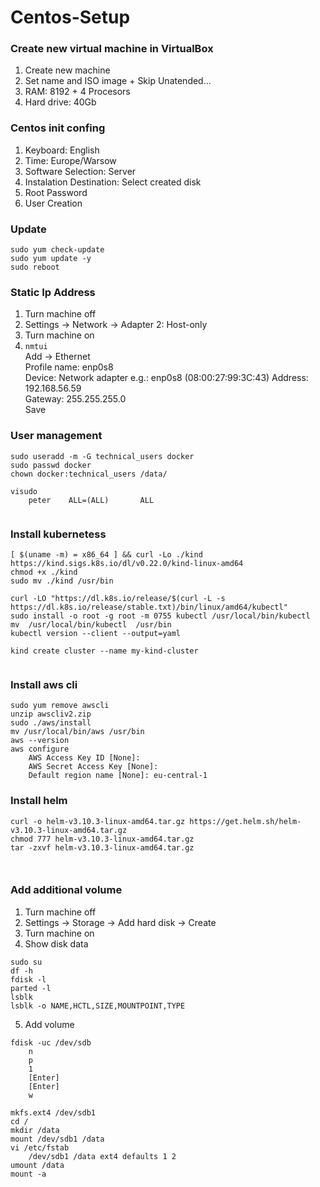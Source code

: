 # Centos-Setup

### Create new virtual machine in VirtualBox
1. Create new machine
2. Set name and ISO image + Skip Unatended...
3. RAM: 8192 + 4 Procesors
4. Hard drive: 40Gb

### Centos init confing
1. Keyboard: English
2. Time: Europe/Warsow
3. Software Selection: Server
4. Instalation Destination: Select created disk
5. Root Password
6. User Creation

### Update
```
sudo yum check-update
sudo yum update -y
sudo reboot
```

### Static Ip Address
1. Turn machine off
2. Settings -> Network -> Adapter 2: Host-only
3. Turn machine on
4. ``` nmtui ``` <br/> 
Add -> Ethernet <br/>
Profile name: enp0s8 <br/>
Device: Network adapter e.g.: enp0s8 (08:00:27:99:3C:43)
Address: 192.168.56.59 <br/>
Gateway: 255.255.255.0 <br/>
Save <br/>


### User management
```
sudo useradd -m -G technical_users docker
sudo passwd docker
chown docker:technical_users /data/

visudo
    peter    ALL=(ALL)       ALL


```

### Install kubernetess
```
[ $(uname -m) = x86_64 ] && curl -Lo ./kind https://kind.sigs.k8s.io/dl/v0.22.0/kind-linux-amd64
chmod +x ./kind
sudo mv ./kind /usr/bin

curl -LO "https://dl.k8s.io/release/$(curl -L -s https://dl.k8s.io/release/stable.txt)/bin/linux/amd64/kubectl"
sudo install -o root -g root -m 0755 kubectl /usr/local/bin/kubectl
mv  /usr/local/bin/kubectl  /usr/bin
kubectl version --client --output=yaml

kind create cluster --name my-kind-cluster


```

### Install aws cli
```
sudo yum remove awscli
unzip awscliv2.zip
sudo ./aws/install
mv /usr/local/bin/aws /usr/bin
aws --version
aws configure
    AWS Access Key ID [None]: 
    AWS Secret Access Key [None]: 
    Default region name [None]: eu-central-1

```

### Install helm
```
curl -o helm-v3.10.3-linux-amd64.tar.gz https://get.helm.sh/helm-v3.10.3-linux-amd64.tar.gz
chmod 777 helm-v3.10.3-linux-amd64.tar.gz
tar -zxvf helm-v3.10.3-linux-amd64.tar.gz



```









### Add additional volume
1. Turn machine off
2. Settings -> Storage -> Add hard disk -> Create
3. Turn machine on
4. Show disk data
```
sudo su
df -h
fdisk -l
parted -l
lsblk
lsblk -o NAME,HCTL,SIZE,MOUNTPOINT,TYPE
```
5. Add volume
```
fdisk -uc /dev/sdb
    n
    p
    1
    [Enter]
    [Enter]
    w

mkfs.ext4 /dev/sdb1
cd /
mkdir /data
mount /dev/sdb1 /data
vi /etc/fstab
    /dev/sdb1 /data ext4 defaults 1 2
umount /data
mount -a
```
